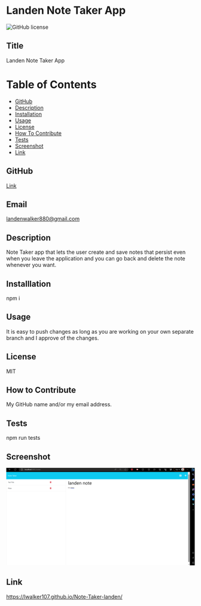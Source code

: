 # Landen Note Taker App
![GitHub license](https://img.shields.io/badge/license-MIT-blue.svg)

## Title


Landen Note Taker App

# Table of Contents

- [GitHub](#github)
- [Description](#description)
- [Installation](#installation)
- [Usage](#usage)
- [License](#license)
- [How To Contribute](#howtocontribute)
- [Tests](#tests)
- [Screenshot](#screenshot)
- [Link](#link)


## GitHub


[Link](https://www.github.com/lwalker107)


## Email

landenwalker880@gmail.com


## Description


Note Taker app that lets the user create and save notes that persist even when you leave the application and you can go back and delete the note whenever you want.


## Installlation 


npm i

## Usage

It is easy to push changes as long as you are working on your own separate branch and I approve of the changes.

## License


MIT

## How to Contribute


My GitHub name and/or my email address.

## Tests


npm run tests

## Screenshot

![screenshot](./Assets/Landen-screenshot.PNG)

## Link 

https://lwalker107.github.io/Note-Taker-landen/